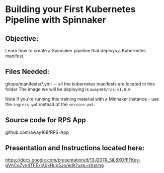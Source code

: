 # Building your First Kubernetes Pipeline with Spinnaker

## Objective:
Learn how to create a Spinnaker pipeline that deploys a Kubernetes manifest.

## Files Needed:
gitops/manifests/*.yml -- all the kubernetes manifests are located in this folder
The image we will be deploying is `away168/rps:v1.0.0`

Note if you're running this training material with a Minnaker instance - use the `ingress.yml` instead of the `service.yml`.

## Source code for RPS App
github.com/away168/RPS-App

## Presentation and Instructions located here: 
https://docs.google.com/presentation/d/13J207R_5iL8XOfFFKey-gVnCoZyn4TFExcUjkHup5Jo/edit?usp=sharing

